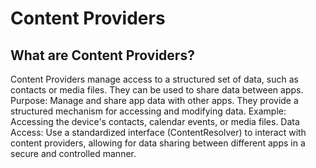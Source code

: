 # Content Providers

## What are Content Providers?
Content Providers manage access to a structured set of data, such as contacts or media files.
They can be used to share data between apps.
Purpose: Manage and share app data with other apps. They provide a structured mechanism for accessing and modifying data.
Example: Accessing the device's contacts, calendar events, or media files.
Data Access: Use a standardized interface (ContentResolver) to interact with content providers, allowing for data sharing between different apps in a secure and controlled manner.
